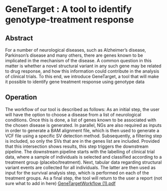 # GeneTarget : A tool to identify genotype-treatment response


##  Abstract
For a number of neurological diseases, such as Alzheimer’s disease, Parkinson’s disease and many others, there are genes known to be implicated in the mechanism of the disease. A common question in this matter is whether a novel structural variant in any such gene may be related to drug response, and how this information could contribute in the analysis of clinical trials. To this end, we introduce GeneTarget, a tool that will make it possible to identify gene treatment response using genotype data


##  Operation
The workflow of our tool is described as follows:
As an initial step, the user will have the option to choose a disease from a list of neurological conditions. Once this is done, a list of genes known to be associated with the chosen disease is generated. In parallel,  NGs are also required as inputs in order to generate a BAM alignment file, which is then used to generate a VCF file using a specific SV detection method. Subsequently, a filtering step is included, so only the SVs that are in the genes list are included. Provided that this intersection shows results, this step triggers the downstream pipeline.
The downstream pipeline starts with the labelling of clinical trial data, where a sample of individuals is selected and classified according to a treatment group (placebo/treatment). Next, tabular data regarding structural variant events are collected for all individuals. The latter are then used as input for the survival analysis step, which is performed on each of the treatment groups.  As a final step, the tool will return to the user a report (not sure what to add in here)
[GeneTargetWorkflow (1).pdf](https://github.com/collaborativebioinformatics/directed_sv_annotation/files/9748018/GeneTargetWorkflow.1.pdf)

